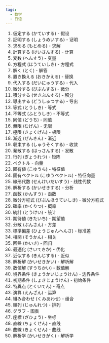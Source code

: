 ```yaml
---
tags:
  - 数学
  - 日语
---
```


1. 仮定する (かていする) - 假设
2. 証明する (しょうめいする) - 证明
3. 求める (もとめる) - 求解
4. 計算する (けいさんする) - 计算
5. 変数 (へんすう) - 变量
6. 方程式 (ほうていしき) - 方程式
7. 解く (とく) - 解答
8. 置き換える (おきかえる) - 替换
9. 代入する (だいにゅうする) - 代入
10. 微分する (びぶんする) - 微分
11. 積分する (せきぶんする) - 积分
12. 導出する (どうしゅつする) - 导出
13. 等式 (とうしき) - 等式
14. 不等式 (ふとうしき) - 不等式
15. 同値 (どうち) - 同值
16. 無限 (むげん) - 无限
17. 極限 (きょくげん) - 极限
18. 漸近 (ぜんきん) - 渐近
19. 収束する (しゅうそくする) - 收敛
20. 発散する (はっさんする) - 发散
21. 行列 (ぎょうれつ) - 矩阵
22. ベクトル - 向量
23. 固有値 (こゆうち) - 特征值
24. 固有ベクトル (こゆうベクトル) - 特征向量
25. 線形代数 (せんけいだいすう) - 线性代数
26. 解析する (かいせきする) - 分析
27. 函数 (かんすう) - 函数
28. 微分方程式 (びぶんほうていしき) - 微分方程式
29. 確率 (かくりつ) - 概率
30. 統計 (とうけい) - 统计
31. 期待値 (きたいち) - 期望值
32. 分散 (ぶんさん) - 方差
33. 標準偏差 (ひょうじゅんへんさ) - 标准差
34. 相関 (そうかん) - 相关
35. 回帰 (かいき) - 回归
36. 最適化 (さいてきか) - 优化
37. 近似する (きんじする) - 近似
38. 解析解 (かいせきかい) - 解析解
39. 数値解 (すうちかい) - 数值解
40. 境界条件 (きょうかいじょうけん) - 边界条件
41. 初期条件 (しょきじょうけん) - 初始条件
42. 特異点 (とくいてん) - 奇点
43. 演算 (えんざん) - 运算
44. 組み合わせ (くみあわせ) - 组合
45. 順列 (じゅんれつ) - 排列
46. グラフ - 图表
47. 座標 (ざひょう) - 坐标
48. 直線 (ちょくせん) - 直线
49. 曲線 (きょくせん) - 曲线
50. 解析学 (かいせきがく) - 解析学
